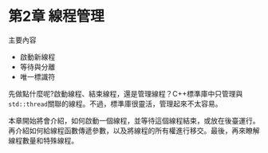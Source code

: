 # 第2章 線程管理

主要內容

- 啟動新線程
- 等待與分離
- 唯一標識符

先做點什麼呢?啟動線程、結束線程，還是管理線程？C++標準庫中只管理與`std::thread`關聯的線程。不過，標準庫很靈活，管理起來不太容易。

本章開始將會介紹，如何啟動一個線程，並等待這個線程結束，或放在後臺運行。再介紹如何給線程函數傳遞參數，以及將線程的所有權進行移交。最後，再來瞭解線程數量和特殊線程。